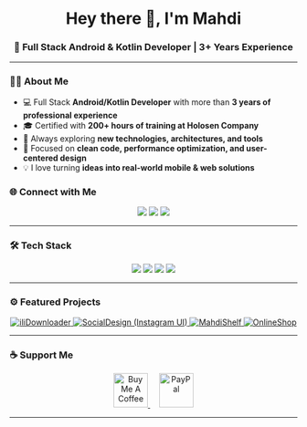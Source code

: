 <!-- Header -->
<h1 align="center">Hey there 👋, I'm Mahdi</h1>
<h3 align="center">🚀 Full Stack Android & Kotlin Developer | 3+ Years Experience</h3>

---

### 👨‍💻 About Me
- 💻 Full Stack **Android/Kotlin Developer** with more than **3 years of professional experience**
- 🎓 Certified with **200+ hours of training at Holosen Company**
- 🌱 Always exploring **new technologies, architectures, and tools**
- 🎯 Focused on **clean code, performance optimization, and user-centered design**
- 💡 I love turning **ideas into real-world mobile & web solutions**

### 🌐 Connect with Me
<p align="center">
  <a href="https://www.linkedin.com/in/iliya-zz-8537601b0/"><img src="https://img.shields.io/badge/LinkedIn-%230077B5.svg?style=for-the-badge&logo=linkedin&logoColor=white"/></a>
  <a href="https://t.me/ilidark"><img src="https://img.shields.io/badge/Telegram-2CA5E0?style=for-the-badge&logo=telegram&logoColor=white"/></a>
  <a href="https://github.com/iliaxp"><img src="https://img.shields.io/badge/GitHub-%23121011.svg?style=for-the-badge&logo=github&logoColor=white"/></a>
</p>

---

### 🛠️ Tech Stack
<p align="center">
  <!-- Languages -->
  <img src="https://skillicons.dev/icons?i=kotlin,androidstudio,spring,mysql,sqlite"/>
  <!-- Frameworks -->
  <img src="https://skillicons.dev/icons?i=git,github,vscode,postman,figma,linux"/>
  <!-- Tools -->
  <img src="https://skillicons.dev/icons?i=wordpress,visualstudio,firebase,postgres,ktor"/>
  <img src="https://skillicons.dev/icons?i=windows,pr,ps,ae,idea,arduino"/>
</p>

---


### ⚙️ Featured Projects

<p align="center">
  <!-- Example: Replace with your repo links -->
  <a href="https://github.com/iliaxp/iliDownloader" target="_blank">
    <img src="https://github-readme-stats.vercel.app/api/pin/?username=iliaxp&repo=iliDownloader&theme=radical" alt="iliDownloader" />
  </a>
   <a href="https://github.com/iliaxp/Instagram-UI-Kotlin-SocialDesign" target="_blank">
    <img src="https://github-readme-stats.vercel.app/api/pin/?username=iliaxp&repo=Instagram-UI-Kotlin-SocialDesign&theme=radical" alt="SocialDesign (Instagram UI)" />
  </a>
  <a href="https://github.com/iliaxp/MahdiShelf" target="_blank">
    <img src="https://github-readme-stats.vercel.app/api/pin/?username=iliaxp&repo=MahdiShelf&theme=radical" alt="MahdiShelf" />
  </a>
  <a href="https://github.com/iliaxp/OnlineShop" target="_blank">
    <img src="https://github-readme-stats.vercel.app/api/pin/?username=iliaxp&repo=OnlineShop&theme=radical" alt="OnlineShop" />
  </a>
</p>

---

### ☕ Support Me
<p align="center">
  <a href="https://www.buymeacoffee.com/YOURUSERNAME" target="_blank">
    <img src="https://cdn.buymeacoffee.com/buttons/v2/default-yellow.png" height="60" alt="Buy Me A Coffee"/>
  </a>
  &nbsp;&nbsp;&nbsp;
  <a href="https://paypal.me/YOURUSERNAME" target="_blank">
    <img src="https://avatars.githubusercontent.com/u/476675?s=200&v=4" height="60" alt="PayPal"/>
  </a>
</p>


---
